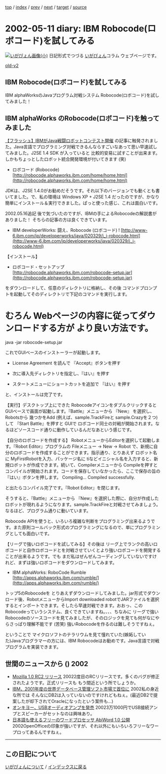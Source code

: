 [top](https://igapyon.github.io/diary/) 
 / [index](https://igapyon.github.io/diary/2002/index.html) 
 / [prev](https://igapyon.github.io/diary/2002/ig020510.html) 
 / [next](https://igapyon.github.io/diary/2002/ig020516.html) 
 / [target](https://igapyon.github.io/diary/2002/ig020511.html) 
 / [source](https://github.com/igapyon/diary/blob/gh-pages/2002/ig020511.html.src.md) 

2002-05-11 diary: IBM Robocode(ロボコード)を試してみる
=====================================================================================================
[![いがぴょん画像(小)](https://igapyon.github.io/diary/images/iga200306s.jpg "いがぴょん")](https://igapyon.github.io/diary/memo/memoigapyon.html) 日記形式でつづる [いがぴょん](https://igapyon.github.io/diary/memo/memoigapyon.html)コラム ウェブページです。

[old-v2](ig020511-orig.html)

## IBM Robocode(ロボコード)を試してみる

IBM alphaWorksのJavaプログラム対戦システム Robocode(ロボコード)を試してみました！


## IBM alphaWorks のRobocode(ロボコード)を触ってみました

[【フラッシュ】IBMがJava戦闘ロボットコンテスト開催](http://cnet.sphere.ne.jp/News/Flash/2002/2002-0510-F-1.html) の記事に触発されました。Java言語でプログラミング対戦できるんならすごいなあって思い早速試してみました。J2SE 1.4 SDK が入っていると 比較的安易に試すことが出来ます。しかもちょっとしたロボット統合開発環境が付いてきます (笑)

* ロボコード (Robocode)
  [http://robocode.alphaworks.ibm.com/home/home.html](http://robocode.alphaworks.ibm.com/home/home.html)

JDKは、J2SE 1.4.0がお勧めだそうです。それ以下のバージョンでも動くとも書いてました。で、私の環境は Windows XP + J2SE 1.4 だったのですが、かなり簡単にインストール＆実行できました。ぱっと使った感じ、これは面白いです。

      
2002.05.16追記 後で気づいたのですが、IBMの手によるRobocodeの解説書がありました！ そちらの記事の方は良くできています。

* IBM developerWorks: 闘え、Robocode (ロボコード) !
  [http://www-6.ibm.com/jp/developerworks/java/020329/j_j-robocode.html](http://www-6.ibm.com/jp/developerworks/java/020329/j_j-robocode.html)

      

【インストール】

* ロボコード・セットアップ
  [http://robocode.alphaworks.ibm.com/robocode-setup.jar](http://robocode.alphaworks.ibm.com/robocode-setup.jar)

をダウンロードして、任意のディレクトリに格納し、その後 コマンドプロンプトを起動してそのディレクトリで下記のコマンドを実行します。
# むろん Webページの内容に従ってダウンロードする方が より良い方法です。
java -jar robocode-setup.jar

これでGUIベースのインストーラーが起動します。

* License Agreement を読んで 『Accept』ボタンを押す
  
* 次に導入先ディレクトリを指定し、『はい』を押す
  
* スタートメニューにショートカットを追加で 『はい』を押す

と、インストールは完了です。

【実行】デスクトップ上にできた Robocodeアイコンをダブルクリックすると GUIベースで画面が起動します。『Battle』メニューから 『New』 を選択し、Robotsから 幾つかをAdd (例えば、sample.TrackFireと sample.Crazyを２つ)して 『Start Battle』を押すと GUIで ロボコード同士の対戦が開始されます。なるほどソースコード通りに動作しているんだなあという感じです。

【自分のロボコードを作成する】
RobotメニューからEditorを選択して起動します。『Robot Editor』プログラムの Fileメニュー → New → Robot で、新規に自分のロボコードを作成することができます。指示通り、とりあえず ロボット名に MyFirstRobotを入力、パッケージ名に tiなどイニシャル名を入力すると、新規ロボットが作成できます。続いて、Compilerメニューから
Compileを押すと コンパイルが開始されます。コードを保存していなかったら、ここで保存の旨の『はい』ボタンを押します。
Compiling...
      Compiled successfully.

と出たらコンパイル完了です。『Robot Editor』を閉じます。

そうすると、『Battle』メニューから 『New』を選択した際に、自分が作成したロボットが現れるようになります。sample.TrackFireと対戦させてみましょう。なるほど、プログラム通りに動いています。

Robocode APIを使うと、いろいろ複雑な判断をプログラミング出来るようです。また原則コールバック形式のプログラミングになるので、単にプログラミングとしても面白いです。

【リーグで強いロボコードを試してみる】その後は リーグ上でランクの高いロボコードと自作ロボコードとを対戦させていくとより強いロボコードを開発することが出来るようです。でも まだ私はぜんぜんコーディングしていないですけれど、まずは強いロボコードをダウンロードしてみます。

* IBM alphaWorks: RoboCode Rumble
  [http://apps.alphaworks.ibm.com/rumble/](http://apps.alphaworks.ibm.com/rumble/)

トップ5のRobocodeを とりあえずダウンロードしてみました。jar形式でダウンロード後、RobotメニューからImport
downloaded robotでJARファイルを選択するとインポートできます。そしたら早速対戦できます。おおっ、このRobocodeっていうシステム、良くできていますね。、、、ちなみに リーグで強いRobocodeのソースコードを見てみましたが、そのロジックを見ても何がなにやらさっぱり理解不能です (苦笑) 強いRobocodeを作るのは難しそうですねぇ。

ということで マイクロソフトのテラリウムを見て憧れていた(嫉妬していた)Javaプログラマーの方には、IBM
Robocodeはお勧めです。Java言語で対戦プログラムを実装できます。

## 世間のニュースから () 2002

* [Mozilla 1.0 RC2 リリース](http://www.mozilla.org/)  20022度目のRCリリースです。多くのバグが修正されたようです。正式リリースも もう間近という所でしょうか。
* [IBM，2001年度の世界データベース管理ソフト市場で首位に](http://www.zdnet.co.jp/enterprise/0205/10/02051003.html)  2002私の身近な所では そんなにDB2は入っていないのですけれどもねぇ。(最近DB2で提案したが却下されてOracleになったという案件も…)
* [オンキヨー、USBオーディオアンプを発売](http://www.zdnet.co.jp/news/0205/10/njbt_11.html)  20023万1000円でUSB接続アンプとスピーカーがセットなのは興味あり。
* [日本語も使えるフリーのワードプロセッサ AbiWord 1.0 公開](http://japan.internet.com/linuxtoday/20020509/1.html)  2002OpenOfficeの印象が強いですが、それ以外にもいろいろフリーなワープロってあるんですねぇ。

----------------------------------------------------------------------------------------------------

## この日記について
[いがぴょんについて](https://igapyon.github.io/diary/memo/memoigapyon.html) / [インデックスに戻る](https://igapyon.github.io/diary/idxall.html)

